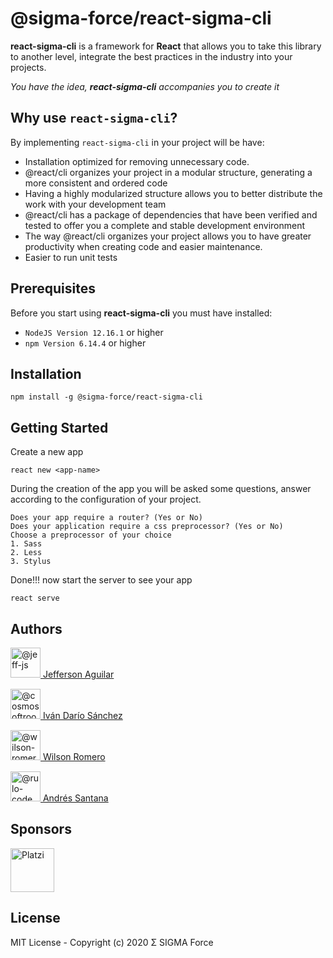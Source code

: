 # @sigma-force/react-sigma-cli

**react-sigma-cli** is a framework for **React** that allows you to take this library to another level, integrate the best practices in the industry into your projects.

_You have the idea, **react-sigma-cli** accompanies you to create it_

## Why use `react-sigma-cli`?

By implementing `react-sigma-cli` in your project will be have:

- Installation optimized for removing unnecessary code.
- @react/cli organizes your project in a modular structure, generating a more consistent and ordered code
- Having a highly modularized structure allows you to better distribute the work with your development team
- @react/cli has a package of dependencies that have been verified and tested to offer you a complete and stable development environment
- The way @react/cli organizes your project allows you to have greater productivity when creating code and easier maintenance.
- Easier to run unit tests

## Prerequisites

Before you start using **react-sigma-cli** you must have installed:

- `NodeJS Version 12.16.1` or higher
- `npm Version 6.14.4` or higher

## Installation

    npm install -g @sigma-force/react-sigma-cli

## Getting Started

Create a new app

    react new <app-name>

During the creation of the app you will be asked some questions, answer according to the configuration of your project.

    Does your app require a router? (Yes or No)
    Does your application require a css preprocessor? (Yes or No)
    Choose a preprocessor of your choice
    1. Sass
    2. Less
    3. Stylus

Done!!! now start the server to see your app

    react serve

## Authors

<p style='margin-bottom:15px;'>
	<a href='https://github.com/jeff-js' target='_blank'>
		<img class="avatar" src="https://avatars2.githubusercontent.com/u/5813240?s=96&v=4" width="48" height="48" alt="@jeff-js">
		Jefferson Aguilar
	</a>
</p>
<p style='margin-bottom:15px;'>
	<a href='https://github.com/cosmosoftroot' target='_blank'>
		<img class="avatar" src="https://avatars1.githubusercontent.com/u/28010872?s=96&amp;v=4" width="48" height="48" alt="@cosmosoftroot">
		Iván Darío Sánchez
	</a>
</p>
<p style='margin-bottom:15px;'>
	<a href='https://github.com/wilson-romero' target='_blank'>
		<img class="avatar" src="https://avatars2.githubusercontent.com/u/55015479?s=96&v=4" width="48" height="48" alt="@wilson-romero">
		Wilson Romero
	</a>
</p>
<div style='margin-bottom:15px;'>
	<a href='https://github.com/rulo-code' target='_blank'>
		<img class="avatar" src="https://avatars3.githubusercontent.com/u/48034545?s=96&v=4" width="48" height="48" alt="@rulo-code">
		Andrés Santana
	</a>
</div>

## Sponsors

<a href='https://platzi.com/' target='_blank'>
	<img src='https://static.platzi.com/media/avatars/Platzi-f730e65b-e92b-44d3-81c0-5c59c4dc4658.png' alt='Platzi' width='70px' />
</a>

## License

MIT License - Copyright (c) 2020 Σ SIGMA Force
